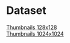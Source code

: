 # Dataset
[Thumbnails 128x128](https://drive.google.com/drive/folders/1tg-Ur7d4vk1T8Bn0pPpUSQPxlPGBlGfv)  
[Thumbnails 1024x1024](https://drive.google.com/drive/folders/1tZUcXDBeOibC6jcMCtgRRz67pzrAHeHL)